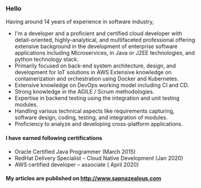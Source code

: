 ### Hello 

Having around 14 years of experience in software industry,
- I'm a developer and a proficient and certified cloud developer with detail-oriented, highly-analytical, and multifaceted professional offering extensive background in the development of enterprise software applications including Microservices, in Java or J2EE technologies, and python technology stack.
- Primarily focused on back-end system architecture, design, and development for IoT solutions in AWS Extensive knowledge on containerization and orchestration using Docker and Kubernetes.
- Extensive knowledge on DevOps working model including CI and CD.
- Strong knowledge in the AGILE / Scrum methodologies.
- Expertise in backend testing using the integration and unit testing modules.
- Handling various technical aspects like requirements capturing, software design, coding, testing, and integration of modules.
- Proficiency to analyze and developing cross-platform applications.

#### I have earned following certifications

- Oracle Certified Java Programmer (March 2015)
- RedHat Delivery Specialist – Cloud Native Development (Jan 2020)
- AWS certified developer – associate ( April 2020)

#### My articles are published on http://www.sapnazealous.com

<!--
**SapnaDerajeRadhakrishna/SapnaDerajeRadhakrishna** is a ✨ _special_ ✨ repository because its `README.md` (this file) appears on your GitHub profile.

Here are some ideas to get you started:

- 🔭 I’m currently working on ...
- 🌱 I’m currently learning ...
- 👯 I’m looking to collaborate on ...
- 🤔 I’m looking for help with ...
- 💬 Ask me about ...
- 📫 How to reach me: ...
- 😄 Pronouns: ...
- ⚡ Fun fact: ...
-->
